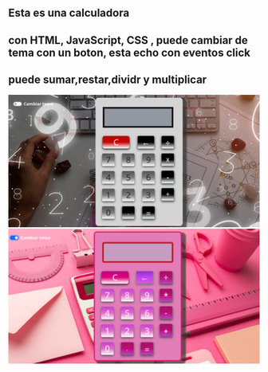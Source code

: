 ## Esta es una calculadora 
## con HTML, JavaScript, CSS , puede cambiar de tema con un boton, esta echo con eventos click
## puede sumar,restar,dividr y multiplicar  
![alt text](./assets/img/image.png)
![alt text](./assets/img/image2.png)